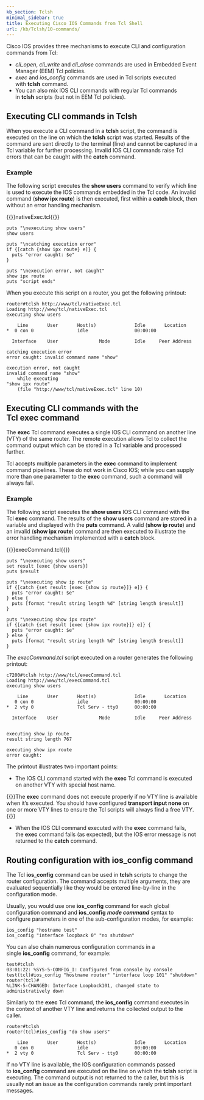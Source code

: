 ```yaml
---
kb_section: Tclsh
minimal_sidebar: true
title: Executing Cisco IOS Commands from Tcl Shell
url: /kb/Tclsh/10-commands/
---
```

Cisco IOS provides three mechanisms to execute CLI and configuration commands from Tcl:

-   *cli\_open*, *cli\_write* and *cli\_close* commands are used in Embedded Event Manager (EEM) Tcl policies.
-   *exec* and *ios\_config* commands are used in Tcl scripts executed with **tclsh** command.
-   You can also mix IOS CLI commands with regular Tcl commands in **tclsh** scripts (but not in EEM Tcl policies). 

## Executing CLI commands in Tclsh

When you execute a CLI command in a **tclsh** script, the command is executed on the line on which the **tclsh** script was started. Results of the command are sent directly to the terminal (line) and cannot be captured in a Tcl variable for further processing. Invalid IOS CLI commands raise Tcl errors that can be caught with the **catch** command.

### Example

The following script executes the **show users** command to verify which line is used to execute the IOS commands embedded in the Tcl code. An invalid command (**show ipx route**) is then executed, first within a **catch** block, then without an error handling mechanism.

{{<cc>}}nativeExec.tcl{{</cc>}}
```
puts "\nexecuting show users"
show users

puts "\ncatching execution error"
if {[catch {show ipx route} e]} {
  puts "error caught: $e"
}

puts "\nexecution error, not caught"
show ipx route
puts "script ends" 
```

When you execute this script on a router, you get the following printout:

```
router#tclsh http://www/tcl/nativeExec.tcl
Loading http://www/tcl/nativeExec.tcl
executing show users

    Line       User       Host(s)              Idle       Location
*  0 con 0                idle                 00:00:00

  Interface    User               Mode         Idle     Peer Address

catching execution error
error caught: invalid command name "show"

execution error, not caught
invalid command name "show"
    while executing
"show ipx route"
    (file "http://www/tcl/nativeExec.tcl" line 10)
```

## Executing CLI commands with the Tcl **exec** command

The **exec** Tcl command executes a single IOS CLI command on another line (VTY) of the same router. The remote execution allows Tcl to collect the command output which can be stored in a Tcl variable and processed further.

Tcl accepts multiple parameters in the **exec** command to implement command pipelines. These do not work in Cisco IOS; while you can supply more than one parameter to the **exec** command, such a command will always fail.

### Example

The following script executes the **show users** IOS CLI command with the Tcl **exec** command. The results of the **show users** command are stored in a variable and displayed with the **puts** command. A valid (**show ip route**) and an invalid (**show ipx route**) command are then executed to illustrate the error handling mechanism implemented with a **catch** block.

{{<cc>}}execCommand.tcl{{</cc>}}
```
puts "\nexecuting show users"
set result [exec {show users}]
puts $result

puts "\nexecuting show ip route"
if {[catch {set result [exec {show ip route}]} e]} {
  puts "error caught: $e"
} else {
  puts [format "result string length %d" [string length $result]]
}

puts "\nexecuting show ipx route"
if {[catch {set result [exec {show ipx route}]} e]} {
  puts "error caught: $e"
} else {
  puts [format "result string length %d" [string length $result]]
} 
```

The *execCommand.tcl* script executed on a router generates the following printout:

```
c7200#tclsh http://www/tcl/execCommand.tcl
Loading http://www/tcl/execCommand.tcl
executing show users

    Line       User       Host(s)              Idle       Location
   0 con 0                idle                 00:00:00
*  2 vty 0                Tcl Serv - tty0      00:00:00

  Interface    User               Mode         Idle     Peer Address


executing show ip route
result string length 767

executing show ipx route
error caught:
```

The printout illustrates two important points:

-   The IOS CLI command started with the **exec** Tcl command is executed on another VTY with special host name.

{{<note note>}}The **exec** command does not execute properly if no VTY line is available when it’s executed. You should have configured **transport input none** on one or more VTY lines to ensure the Tcl scripts will always find a free VTY.{{</note>}}

-   When the IOS CLI command executed with the **exec** command fails, the **exec** command fails (as expected), but the IOS error message is not returned to the **catch** command.

## Routing configuration with **ios\_config** command

The Tcl **ios\_config** command can be used in **tclsh** scripts to change the router configuration. The command accepts multiple arguments, they are evaluated sequentially like they would be entered line-by-line in the configuration mode.

Usually, you would use one **ios\_config** command for each global configuration command and **ios\_config** ***mode command*** syntax to configure parameters in one of the sub-configuration modes, for example:

```
ios_config "hostname test"
ios_config "interface loopback 0" "no shutdown"
```

You can also chain numerous configuration commands in a single **ios\_config** command, for example:

```
test#tclsh
03:01:22: %SYS-5-CONFIG_I: Configured from console by console
test(tcl)#ios_config "hostname router" "interface loop 101" "shutdown"
router(tcl)#
%LINK-5-CHANGED: Interface Loopback101, changed state to administratively down
```

Similarly to the **exec** Tcl command, the **ios\_config** command executes in the context of another VTY line and returns the collected output to the caller.

```
router#tclsh
router(tcl)#ios_config "do show users"

    Line       User       Host(s)              Idle       Location
   0 con 0                idle                 00:00:00
*  2 vty 0                Tcl Serv - tty0      00:00:00
```

If no VTY line is available, the IOS configuration commands passed to **ios\_config** command are executed on the line on which the **tclsh** script is executing. The command output is not returned to the caller, but this is usually not an issue as the configuration commands rarely print important messages.
